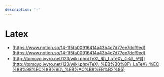 ```yaml
---
description: '-'
---
```


# Latex

* [https://www.notion.so/14-1f5fa00916414a43b4c7d77ee7dcf9ed](https://www.notion.so/14-1f5fa00916414a43b4c7d77ee7dcf9ed)
* [http://tomoyo.ivyro.net/123/wiki.php/TeX\_및\_LaTeX\_수식\_문법](http://tomoyo.ivyro.net/123/wiki.php/TeX\_%EB%B0%8F\_LaTeX\_%EC%88%98%EC%8B%9D\_%EB%AC%B8%EB%B2%95)
